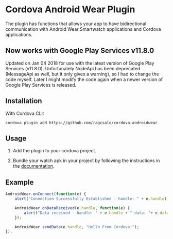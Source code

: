 
# Cordova Android Wear Plugin

The plugin has functions that allows your app to have bidirectional communication with Android Wear Smartwatch applications and Cordova applications.

## Now works with Google Play Services v11.8.0
Updated on Jan 04 2018 for use with the latest version of Google Play Services (v11.8.0).
Unfortunately NodeApi has been deprecated (MessageApi as well, but it only gives a warning), so I had to change the code myself. Later I might modify the code again when a newer version of Google Play Services is released.

## Installation
With Cordova CLI:
```
cordova plugin add https://github.com/ragcsalo/cordova-androidwear
```

## Usage

1. Add the plugin to your cordova project.

2. Bundle your watch apk in your project by following the instructions in the [documentation](https://developer.android.com/training/wearables/apps/packaging.html).

## Example
  ```javascript
  AndroidWear.onConnect(function(e) {
      alert("Connection Successfully Established - handle: " + e.handle);

      AndroidWear.onDataReceived(e.handle, function(e) {
          alert("Data received - handle: " + e.handle + " data: "+ e.data);
      });

      AndroidWear.sendData(e.handle, "Hello From Cordova!");
  });
  ```
  

